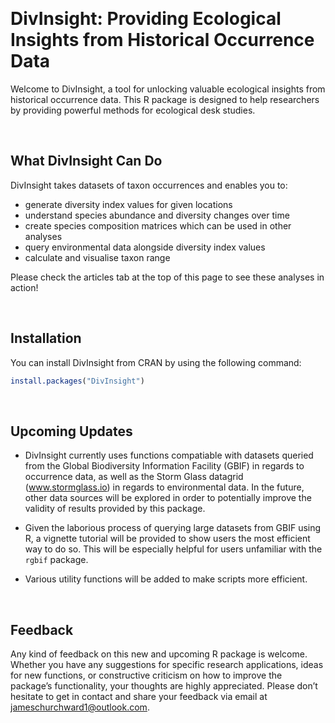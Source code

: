 
<!-- README.md is generated from README.Rmd. Please edit that file -->

 

# DivInsight: Providing Ecological Insights from Historical Occurrence Data

Welcome to DivInsight, a tool for unlocking valuable ecological insights
from historical occurrence data. This R package is designed to help
researchers by providing powerful methods for ecological desk studies.

 

## What DivInsight Can Do

DivInsight takes datasets of taxon occurrences and enables you to:

- generate diversity index values for given locations
- understand species abundance and diversity changes over time
- create species composition matrices which can be used in other
  analyses
- query environmental data alongside diversity index values
- calculate and visualise taxon range

Please check the articles tab at the top of this page to see these
analyses in action!

 

## Installation

You can install DivInsight from CRAN by using the following command:

``` r
install.packages("DivInsight")
```

 

## Upcoming Updates

- DivInsight currently uses functions compatiable with datasets queried
  from the Global Biodiversity Information Facility (GBIF) in regards to
  occurrence data, as well as the Storm Glass datagrid
  (www.stormglass.io) in regards to environmental data. In the future,
  other data sources will be explored in order to potentially improve
  the validity of results provided by this package.

- Given the laborious process of querying large datasets from GBIF using
  R, a vignette tutorial will be provided to show users the most
  efficient way to do so. This will be especially helpful for users
  unfamiliar with the `rgbif` package.

- Various utility functions will be added to make scripts more
  efficient.

 

## Feedback

Any kind of feedback on this new and upcoming R package is welcome.
Whether you have any suggestions for specific research applications,
ideas for new functions, or constructive criticism on how to improve the
package’s functionality, your thoughts are highly appreciated. Please
don’t hesitate to get in contact and share your feedback via email at
<jameschurchward1@outlook.com>.

 
